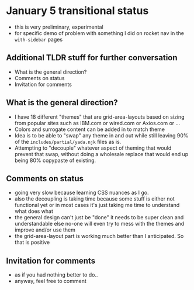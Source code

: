 # January 5 transitional status

- this is very preliminary, experimental
- for specific demo of problem with something I did on rocket nav in the `with-sidebar` pages

## Additional TLDR stuff for further conversation

- What is the general direction?
- Comments on status
- Invitation for comments

## What is the general direction?

- I have 18 different "themes" that are grid-area-layouts based on sizing from popular sites such as IBM.com or wired.com or Axios.com or ...
- Colors and surrogate content can be added in to match theme
- Idea is to be able to "swap" any theme in and out while still leaving 90% of the `includes/partial/yada.njk` files as is.
- Attempting to "decouple" whatever aspect of theming that would prevent that swap, without doing a wholesale replace that would end up being 80% copypaste of existing.

## Comments on status

- going very slow because learning CSS nuances as I go.
- also the decoupling is taking time because some stuff is either not functional yet or in most cases it's just taking me time to understand what does what
- the general design can't just be "done" it needs to be super clean and understandable else no-one will even try to mess with the themes and improve and/or use them
- the grid-area-layout part is working much better than I anticipated. So that is positive

## Invitation for comments

- as if you had nothing better to do..
- anyway, feel free to comment